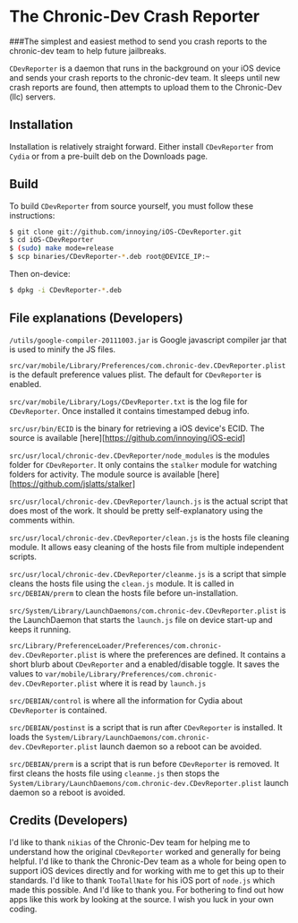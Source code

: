 The Chronic-Dev Crash Reporter
=======
###The simplest and easiest method to send you crash reports to the chronic-dev team to help future jailbreaks.


`CDevReporter` is a daemon that runs in the background on your iOS device and sends your crash reports to the chronic-dev team. It sleeps until new crash reports are found, then attempts to upload them to the Chronic-Dev (llc) servers.

Installation
------------
Installation is relatively straight forward. Either install `CDevReporter` from `Cydia` or from a pre-built deb on the Downloads page.


Build
------------
To build `CDevReporter` from source yourself, you must follow these instructions:
``` bash
$ git clone git://github.com/innoying/iOS-CDevReporter.git
$ cd iOS-CDevReporter
$ (sudo) make mode=release
$ scp binaries/CDevReporter-*.deb root@DEVICE_IP:~
```
Then on-device:
``` bash
$ dpkg -i CDevReporter-*.deb
```


File explanations (Developers)
------------
`/utils/google-compiler-20111003.jar` is Google javascript compiler jar that is used to minify the JS files.

`src/var/mobile/Library/Preferences/com.chronic-dev.CDevReporter.plist` is the default preference values plist. The default for `CDevReporter` is enabled.

`src/var/mobile/Library/Logs/CDevReporter.txt` is the log file for `CDevReporter`. Once installed it contains timestamped debug info. 

`src/usr/bin/ECID` is the binary for retrieving a iOS device's ECID. The source is available [here][https://github.com/innoying/iOS-ecid]

`src/usr/local/chronic-dev.CDevReporter/node_modules` is the modules folder for `CDevReporter`. It only contains the `stalker` module for watching folders for activity. The module source is available [here][https://github.com/jslatts/stalker]

`src/usr/local/chronic-dev.CDevReporter/launch.js` is the actual script that does most of the work. It should be pretty self-explanatory using the comments within. 

`src/usr/local/chronic-dev.CDevReporter/clean.js` is the hosts file cleaning module. It allows easy cleaning of the hosts file from multiple independent scripts. 

`src/usr/local/chronic-dev.CDevReporter/cleanme.js` is a script that simple cleans the hosts file using the `clean.js` module. It is called in `src/DEBIAN/prerm` to clean the hosts file before un-installation.

`src/System/Library/LaunchDaemons/com.chronic-dev.CDevReporter.plist` is the LaunchDaemon that starts the `launch.js` file on device start-up and keeps it running.

`src/Library/PreferenceLoader/Preferences/com.chronic-dev.CDevReporter.plist` is where the preferences are defined. It contains a short blurb about `CDevReporter` and a enabled/disable toggle. It saves the values to `var/mobile/Library/Preferences/com.chronic-dev.CDevReporter.plist` where it is read by `launch.js`

`src/DEBIAN/control` is where all the information for Cydia about `CDevReporter` is contained. 

`src/DEBIAN/postinst` is a script that is run after `CDevReporter` is installed. It loads the `System/Library/LaunchDaemons/com.chronic-dev.CDevReporter.plist` launch daemon so a reboot can be avoided. 

`src/DEBIAN/prerm` is a script that is run before `CDevReporter` is removed. It first cleans the hosts file using `cleanme.js` then stops the `System/Library/LaunchDaemons/com.chronic-dev.CDevReporter.plist` launch daemon so a reboot is avoided. 


Credits (Developers)
------------
I'd like to thank `nikias` of the Chronic-Dev team for helping me to understand how the original `CDevReporter` worked and generally for being helpful.
I'd like to thank the Chronic-Dev team as a whole for being open to support iOS devices directly and for working with me to get this up to their standards.
I'd like to thank `TooTallNate` for his iOS port of `node.js` which made this possible.
And I'd like to thank you. For bothering to find out how apps like this work by looking at the source. I wish you luck in your own coding.